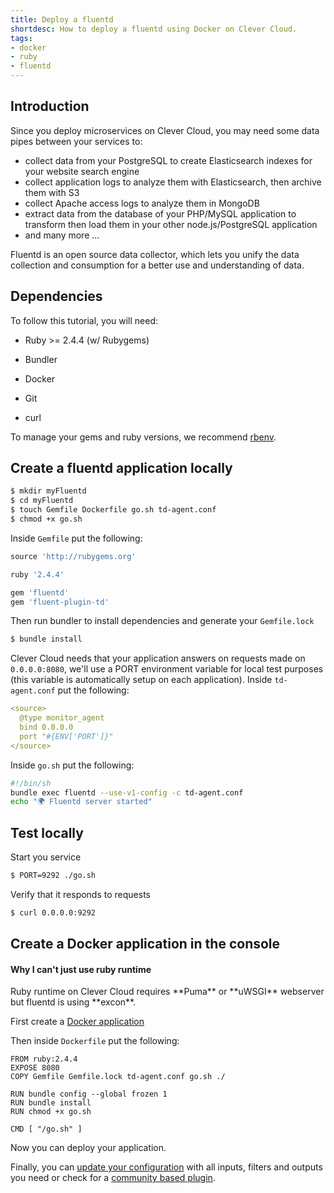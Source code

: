 ```yaml
---
title: Deploy a fluentd
shortdesc: How to deploy a fluentd using Docker on Clever Cloud.
tags:
- docker
- ruby
- fluentd
---
```


## Introduction

Since you deploy microservices on Clever Cloud, you may need some data pipes between your services to:

* collect data from your PostgreSQL to create Elasticsearch indexes for your website search engine
* collect application logs to analyze them with Elasticsearch, then archive them with S3
* collect Apache access logs to analyze them in MongoDB
* extract data from the database of your PHP/MySQL application to transform then load them in your other node.js/PostgreSQL application
* and many more ...

Fluentd is an open source data collector, which lets you unify the data collection and consumption for a better use and understanding of data.

## Dependencies

To follow this tutorial, you will need:

* Ruby >= 2.4.4 (w/ Rubygems)

* Bundler

* Docker

* Git

* curl

<div class="alert">
To manage your gems and ruby versions, we recommend <a href="https://github.com/sstephenson/rbenv">rbenv</a>.
</div>

## Create a fluentd application locally

```bash
$ mkdir myFluentd
$ cd myFluentd
$ touch Gemfile Dockerfile go.sh td-agent.conf
$ chmod +x go.sh
```

Inside `Gemfile` put the following:

```ruby
source 'http://rubygems.org'

ruby '2.4.4'

gem 'fluentd'
gem 'fluent-plugin-td'
```

Then run bundler to install dependencies and generate your `Gemfile.lock`

```bash
$ bundle install
```

Clever Cloud needs that your application answers on requests made on `0.0.0.0:8080`, we'll use a PORT environment variable for local test purposes (this variable is automatically setup on each application).
Inside `td-agent.conf` put the following:

```yaml
<source>
  @type monitor_agent
  bind 0.0.0.0
  port "#{ENV['PORT']}"
</source>
```

Inside `go.sh` put the following:

```bash
#!/bin/sh
bundle exec fluentd --use-v1-config -c td-agent.conf
echo "🌍 Fluentd server started"
```

## Test locally

Start you service

```bash
$ PORT=9292 ./go.sh
```

Verify that it responds to requests

```bash
$ curl 0.0.0.0:9292
```

## Create a Docker application in the console

<div class="panel panel-warning">
  <div class="panel-heading">
     <h4>Why I can't just use ruby runtime</h4>
  </div>
  <div class="panel-body">
    Ruby runtime on Clever Cloud requires **Puma** or **uWSGI** webserver but fluentd is using **excon**.
  </div>
</div>

First create a [Docker application](./docker.md)

Then inside `Dockerfile` put the following:

```docker
FROM ruby:2.4.4
EXPOSE 8080
COPY Gemfile Gemfile.lock td-agent.conf go.sh ./

RUN bundle config --global frozen 1
RUN bundle install
RUN chmod +x go.sh

CMD [ "/go.sh" ]
```

Now you can deploy your application.

Finally, you can [update your configuration](https://docs.fluentd.org/v1.0/articles/config-file) with all inputs, filters and outputs you need or check for a [community based plugin](https://www.fluentd.org/plugins).
